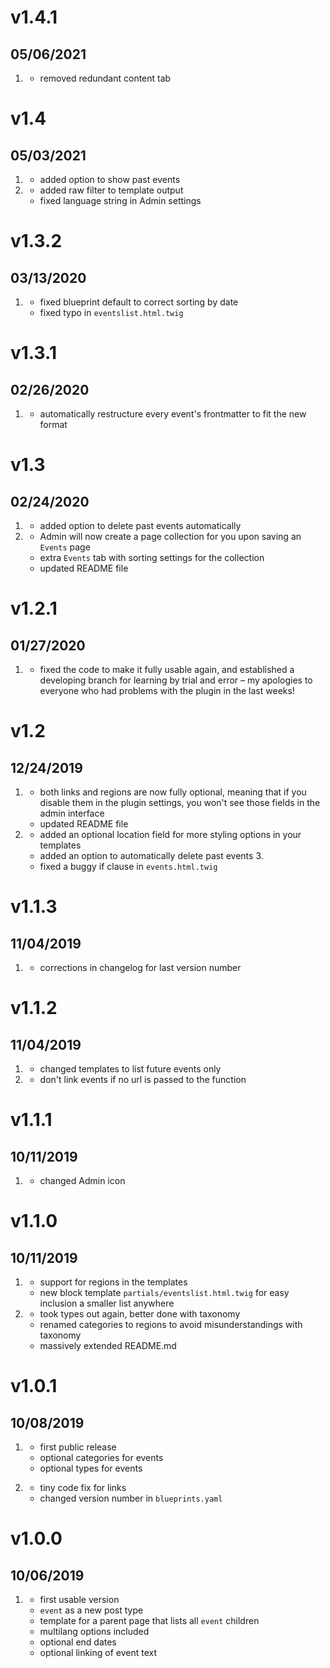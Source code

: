 # v1.4.1
##  05/06/2021

1. [](#improved)
    * removed redundant content tab

# v1.4
##  05/03/2021
1. [](#new)
    * added option to show past events
2. [](#bugfix)
    * added raw filter to template output
    * fixed language string in Admin settings

# v1.3.2
##  03/13/2020
1. [](#bugfix)
    * fixed blueprint default to correct sorting by date
    * fixed typo in `eventslist.html.twig`

# v1.3.1
##  02/26/2020
1. [](#bugfix)
    * automatically restructure every event's frontmatter to fit the new format

# v1.3
##  02/24/2020
1. [](#new)
    * added option to delete past events automatically
2. [](#improved)
    * Admin will now create a page collection for you upon saving an `Events` page
    * extra `Events` tab with sorting settings for the collection    
    * updated README file

# v1.2.1
##  01/27/2020
1. [](#bugfix)
    * fixed the code to make it fully usable again, and established a developing branch for learning by trial and error – my apologies to everyone who had problems with the plugin in the last weeks!

# v1.2
##  12/24/2019

1. [](#improved)
    * both links and regions are now fully optional, meaning that if you disable them in the plugin settings, you won't see those fields in the admin interface
    * updated README file
2. [](#new)
    * added an optional location field for more styling options in your templates
    * added an option to automatically delete past events
3.[](#bugfix)
    * fixed a buggy if clause in `events.html.twig`

# v1.1.3
##  11/04/2019

1. [](#bugfix)
    * corrections in changelog for last version number

# v1.1.2
##  11/04/2019

1. [](#improved)
    * changed templates to list future events only
2. [](#bugfix)
    * don't link events if no url is passed to the function


# v1.1.1
##  10/11/2019

1. [](#improved)
    * changed Admin icon

# v1.1.0
##  10/11/2019

1. [](#new)
    * support for regions in the templates
    * new block template `partials/eventslist.html.twig` for easy inclusion a smaller list anywhere
2. [](#improved)
    * took types out again, better done with taxonomy
    * renamed categories to regions to avoid misunderstandings with taxonomy
    * massively extended README.md

# v1.0.1
##  10/08/2019

1. [](#new)
    * first public release
    * optional categories for events
    * optional types for events

2. [](#bugfix)
    * tiny code fix for links
    * changed version number in `blueprints.yaml`


# v1.0.0
##  10/06/2019

1. [](#new)
    * first usable version
    * `event` as a new post type
    * template for a parent page that lists all `event` children
    * multilang options included
    * optional end dates
    * optional linking of event text
